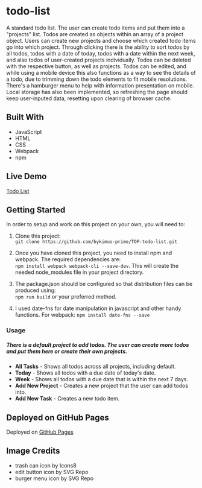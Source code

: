 # todo-list

A standard todo list. The user can create todo items and put them into a "projects" list. Todos are created as objects within an array of a project object. Users can create new projects and choose which created todo items go into which project. Through clicking there is the ability to sort todos by all todos, todos with a date of today, todos with a date within the next week, and also todos of user-created projects individually. Todos can be deleted with the respective button, as well as projects. Todos can be edited, and while using a mobile device this also functions as a way to see the details of a todo, due to trimming down the todo elements to fit mobile resolutions. There's a hamburger menu to help with information presentation on mobile. Local storage has also been implemented, so refreshing the page should keep user-inputed data, resetting upon clearing of browser cache.

## Built With 

- JavaScript
- HTML
- CSS
- Webpack
- npm

## Live Demo
[Todo List](https://bykimus-prime.github.io/TOP-todo-list/)

## Getting Started

In order to setup and work on this project on your own, you will need to:

1. Clone this project:  
`git clone https://github.com/bykimus-prime/TOP-todo-list.git`

2. Once you have cloned this project, you need to install npm and webpack. The required dependencies are:  
`npm install webpack webpack-cli --save-dev`. This will create the needed node_modules file in your project directory.

3. The package.json should be configured so that distribution files can be produced using:  
`npm run build` or your preferred method.

4. I used date-fns for date manipulation in javascript and other handy functions. For webpack:
`npm install date-fns --save`

### Usage
##### There is a default project to add todos. The user can create more todos and put them here or create their own projects.
- **All Tasks** - Shows all todos across all projects, including default.
- **Today** - Shows all todos with a due date of today's date.
- **Week** - Shows all todos with a due date that is within the next 7 days.
- **Add New Project** - Creates a new project that the user can add todos into.
- **Add New Task** - Creates a new todo item.

## Deployed on GitHub Pages

Deployed on [GitHub Pages](https://pages.github.com/)

## Image Credits

- trash can icon by Icons8
- edit button icon by SVG Repo
- burger menu icon by SVG Repo

